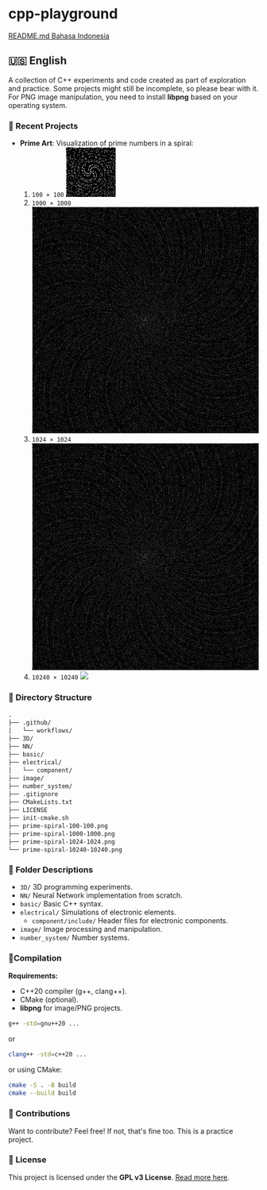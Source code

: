 # cpp-playground
[README.md Bahasa Indonesia](README-id.md)

## 🇺🇸 English

A collection of C++ experiments and code created as part of exploration and practice. Some projects might still be incomplete, so please bear with it. For PNG image manipulation, you need to install **libpng** based on your operating system.

### 🎨 Recent Projects
- **Prime Art**: Visualization of prime numbers in a spiral:
  1. `100 × 100` ![](prime-spiral-100-100.png)
  2. `1000 × 1000` ![](prime-spiral-1000-1000.png)
  3. `1024 × 1024` ![](prime-spiral-1024-1024.png)
  4. `10240 × 10240` ![](prime-spiral-10240-10240.png)

### 📂 Directory Structure
```
.
├── .github/
│   └── workflows/
├── 3D/
├── NN/
├── basic/
├── electrical/
│   └── component/
├── image/
├── number_system/
├── .gitignore
├── CMakeLists.txt
├── LICENSE
├── init-cmake.sh
├── prime-spiral-100-100.png
├── prime-spiral-1000-1000.png
├── prime-spiral-1024-1024.png
└── prime-spiral-10240-10240.png
```

### 📁 Folder Descriptions
- `3D/`                     3D programming experiments.
- `NN/`                     Neural Network implementation from scratch.
- `basic/`                  Basic C++ syntax.
- `electrical/`             Simulations of electronic elements.
  - `component/include/`    Header files for electronic components.
- `image/`                  Image processing and manipulation.
- `number_system/`          Number systems.

### 🚀Compilation
**Requirements:**
- C++20 compiler (g++, clang++).
- CMake (optional).
- **libpng** for image/PNG projects.

```bash
g++ -std=gnu++20 ...
```
or
```bash
clang++ -std=c++20 ...
```
or using CMake:
```bash
cmake -S . -B build
cmake --build build
```

### 🤝 Contributions
Want to contribute? Feel free! If not, that's fine too. This is a practice project.

### 📜 License
This project is licensed under the **GPL v3 License**. [Read more here](LICENSE).
